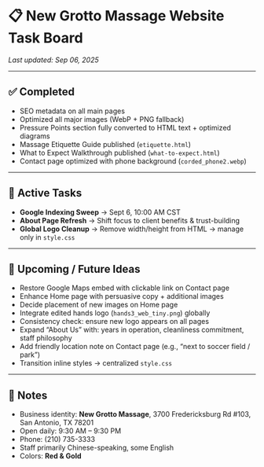 # 📋 New Grotto Massage Website Task Board

_Last updated: Sep 06, 2025_

---

## ✅ Completed
- SEO metadata on all main pages
- Optimized all major images (WebP + PNG fallback)
- Pressure Points section fully converted to HTML text + optimized diagrams
- Massage Etiquette Guide published (`etiquette.html`)
- What to Expect Walkthrough published (`what-to-expect.html`)
- Contact page optimized with phone background (`corded_phone2.webp`)

---

## 🌱 Active Tasks
- **Google Indexing Sweep** → Sept 6, 10:00 AM CST
- **About Page Refresh** → Shift focus to client benefits & trust-building
- **Global Logo Cleanup** → Remove width/height from HTML → manage only in `style.css`

---

## 📌 Upcoming / Future Ideas
- Restore Google Maps embed with clickable link on Contact page
- Enhance Home page with persuasive copy + additional images
- Decide placement of new images on Home page
- Integrate edited hands logo (`hands3_web_tiny.png`) globally
- Consistency check: ensure new logo appears on all pages
- Expand “About Us” with: years in operation, cleanliness commitment, staff philosophy
- Add friendly location note on Contact page (e.g., “next to soccer field / park”)
- Transition inline styles → centralized `style.css`

---

## 📝 Notes
- Business identity: **New Grotto Massage**, 3700 Fredericksburg Rd #103, San Antonio, TX 78201
- Open daily: 9:30 AM – 9:30 PM
- Phone: (210) 735-3333
- Staff primarily Chinese-speaking, some English
- Colors: **Red & Gold**
